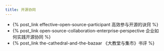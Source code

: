 ```yaml
---
title: 开源协同
---
```


* {% post_link effective-open-source-participant 高效参与开源的诀窍 %}
* {% post_link open-source-collaboration-enterprise-perspective 企业如何实践开源协同 %}
* {% post_link the-cathedral-and-the-bazaar 《大教堂与集市》书评 %}
